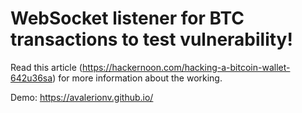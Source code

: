 # WebSocket listener for BTC transactions to test vulnerability!

Read this article (https://hackernoon.com/hacking-a-bitcoin-wallet-642u36sa) for more information about the working.

Demo: https://avalerionv.github.io/
